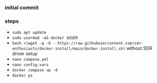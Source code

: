 ### initial commit
### steps
- `sudo apt update`
- `sudo usermod -aG docker $USER`
- `bash <(wget -q -O - https://raw.githubusercontent.com/sdr-enthusiasts/docker-install/main/docker-install.sh)` without SDR driver setup
- `nano compose.yml`
- `nano config.vars`
- `docker compose up -d`
- `docker ps`
